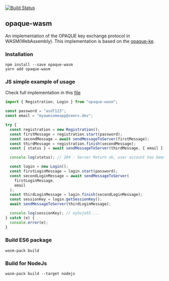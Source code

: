 [![Build Status](https://travis-ci.com/marucjmar/opaque-wasm.svg?branch=master)](https://travis-ci.com/marucjmar/opaque-wasm)

## opaque-wasm

An implementation of the OPAQUE key exchange protocol in WASM(WebAssembly). This implementation is based on the [opaque-ke](https://github.com/novifinancial/opaque-ke).

### Installation

```
npm install --save opaque-wasm
yarn add opaque-wasm
```

### JS simple example of usage

Check full implementation in this [file](https://github.com/marucjmar/opaque-wasm/blob/master/js-test/test.mjs)

```js
import { Registration, Login } from "opaque-wasm";

const password = "asdf123";
const email = "myawesomeapp@seerv.dev";

try {
  const registration = new Registration();
  const firstMessage = registration.start(password);
  const secondMessage = await sendMessageToServer(firstMessage);
  const thirdMessage = registration.finish(secondMessage);
  const { status } = await sendMessageToServer(thirdMessage, { email });

  console.log(status); // 204 - Server Return ok, user account has been created

  const login = new Login();
  const firstLoginMessage = login.start(password);
  const secondLoginMessage = await sendMessageToServer(
    firstLoginMessage,
    email
  );
  const thirdLoginMessage = login.finish(secondLoginMessage);
  const sessionKey = login.getSessionKey();
  await sendMessageToServer(thirdLoginMessage);

  console.log(sessionKey); // eyhojo55....
} catch (e) {
  console.error(e);
}
```

### Build ES6 package

```
wasm-pack build
```

### Build for NodeJs

```
wasm-pack build --target nodejs
```
